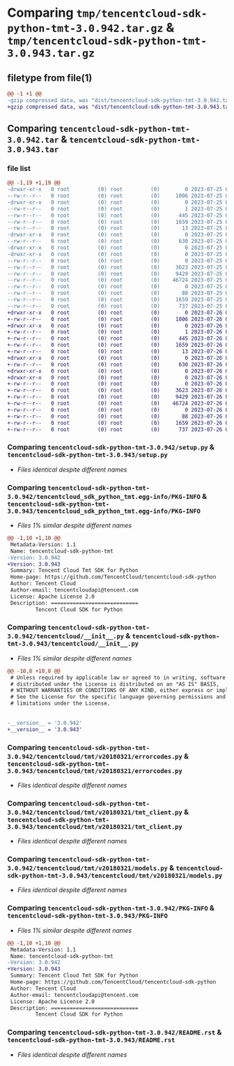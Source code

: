 # Comparing `tmp/tencentcloud-sdk-python-tmt-3.0.942.tar.gz` & `tmp/tencentcloud-sdk-python-tmt-3.0.943.tar.gz`

## filetype from file(1)

```diff
@@ -1 +1 @@
-gzip compressed data, was "dist/tencentcloud-sdk-python-tmt-3.0.942.tar", last modified: Tue Jul 25 04:28:20 2023, max compression
+gzip compressed data, was "dist/tencentcloud-sdk-python-tmt-3.0.943.tar", last modified: Wed Jul 26 00:47:01 2023, max compression
```

## Comparing `tencentcloud-sdk-python-tmt-3.0.942.tar` & `tencentcloud-sdk-python-tmt-3.0.943.tar`

### file list

```diff
@@ -1,19 +1,19 @@
-drwxr-xr-x   0 root         (0) root         (0)        0 2023-07-25 04:28:20.000000 tencentcloud-sdk-python-tmt-3.0.942/
--rw-r--r--   0 root         (0) root         (0)     1006 2023-07-25 04:28:20.000000 tencentcloud-sdk-python-tmt-3.0.942/setup.py
-drwxr-xr-x   0 root         (0) root         (0)        0 2023-07-25 04:28:20.000000 tencentcloud-sdk-python-tmt-3.0.942/tencentcloud_sdk_python_tmt.egg-info/
--rw-r--r--   0 root         (0) root         (0)        1 2023-07-25 04:28:20.000000 tencentcloud-sdk-python-tmt-3.0.942/tencentcloud_sdk_python_tmt.egg-info/dependency_links.txt
--rw-r--r--   0 root         (0) root         (0)      445 2023-07-25 04:28:20.000000 tencentcloud-sdk-python-tmt-3.0.942/tencentcloud_sdk_python_tmt.egg-info/SOURCES.txt
--rw-r--r--   0 root         (0) root         (0)     1659 2023-07-25 04:28:20.000000 tencentcloud-sdk-python-tmt-3.0.942/tencentcloud_sdk_python_tmt.egg-info/PKG-INFO
--rw-r--r--   0 root         (0) root         (0)       13 2023-07-25 04:28:20.000000 tencentcloud-sdk-python-tmt-3.0.942/tencentcloud_sdk_python_tmt.egg-info/top_level.txt
-drwxr-xr-x   0 root         (0) root         (0)        0 2023-07-25 04:28:20.000000 tencentcloud-sdk-python-tmt-3.0.942/tencentcloud/
--rw-r--r--   0 root         (0) root         (0)      630 2023-07-25 04:28:20.000000 tencentcloud-sdk-python-tmt-3.0.942/tencentcloud/__init__.py
-drwxr-xr-x   0 root         (0) root         (0)        0 2023-07-25 04:28:20.000000 tencentcloud-sdk-python-tmt-3.0.942/tencentcloud/tmt/
-drwxr-xr-x   0 root         (0) root         (0)        0 2023-07-25 04:28:20.000000 tencentcloud-sdk-python-tmt-3.0.942/tencentcloud/tmt/v20180321/
--rw-r--r--   0 root         (0) root         (0)        0 2023-07-25 04:28:20.000000 tencentcloud-sdk-python-tmt-3.0.942/tencentcloud/tmt/v20180321/__init__.py
--rw-r--r--   0 root         (0) root         (0)     3623 2023-07-25 04:28:20.000000 tencentcloud-sdk-python-tmt-3.0.942/tencentcloud/tmt/v20180321/errorcodes.py
--rw-r--r--   0 root         (0) root         (0)     9429 2023-07-25 04:28:20.000000 tencentcloud-sdk-python-tmt-3.0.942/tencentcloud/tmt/v20180321/tmt_client.py
--rw-r--r--   0 root         (0) root         (0)    46724 2023-07-25 04:28:20.000000 tencentcloud-sdk-python-tmt-3.0.942/tencentcloud/tmt/v20180321/models.py
--rw-r--r--   0 root         (0) root         (0)        0 2023-07-25 04:28:20.000000 tencentcloud-sdk-python-tmt-3.0.942/tencentcloud/tmt/__init__.py
--rw-r--r--   0 root         (0) root         (0)       88 2023-07-25 04:28:20.000000 tencentcloud-sdk-python-tmt-3.0.942/setup.cfg
--rw-r--r--   0 root         (0) root         (0)     1659 2023-07-25 04:28:20.000000 tencentcloud-sdk-python-tmt-3.0.942/PKG-INFO
--rw-r--r--   0 root         (0) root         (0)      737 2023-07-25 04:28:20.000000 tencentcloud-sdk-python-tmt-3.0.942/README.rst
+drwxr-xr-x   0 root         (0) root         (0)        0 2023-07-26 00:47:01.000000 tencentcloud-sdk-python-tmt-3.0.943/
+-rw-r--r--   0 root         (0) root         (0)     1006 2023-07-26 00:47:01.000000 tencentcloud-sdk-python-tmt-3.0.943/setup.py
+drwxr-xr-x   0 root         (0) root         (0)        0 2023-07-26 00:47:01.000000 tencentcloud-sdk-python-tmt-3.0.943/tencentcloud_sdk_python_tmt.egg-info/
+-rw-r--r--   0 root         (0) root         (0)        1 2023-07-26 00:47:01.000000 tencentcloud-sdk-python-tmt-3.0.943/tencentcloud_sdk_python_tmt.egg-info/dependency_links.txt
+-rw-r--r--   0 root         (0) root         (0)      445 2023-07-26 00:47:01.000000 tencentcloud-sdk-python-tmt-3.0.943/tencentcloud_sdk_python_tmt.egg-info/SOURCES.txt
+-rw-r--r--   0 root         (0) root         (0)     1659 2023-07-26 00:47:01.000000 tencentcloud-sdk-python-tmt-3.0.943/tencentcloud_sdk_python_tmt.egg-info/PKG-INFO
+-rw-r--r--   0 root         (0) root         (0)       13 2023-07-26 00:47:01.000000 tencentcloud-sdk-python-tmt-3.0.943/tencentcloud_sdk_python_tmt.egg-info/top_level.txt
+drwxr-xr-x   0 root         (0) root         (0)        0 2023-07-26 00:47:01.000000 tencentcloud-sdk-python-tmt-3.0.943/tencentcloud/
+-rw-r--r--   0 root         (0) root         (0)      630 2023-07-26 00:47:01.000000 tencentcloud-sdk-python-tmt-3.0.943/tencentcloud/__init__.py
+drwxr-xr-x   0 root         (0) root         (0)        0 2023-07-26 00:47:01.000000 tencentcloud-sdk-python-tmt-3.0.943/tencentcloud/tmt/
+drwxr-xr-x   0 root         (0) root         (0)        0 2023-07-26 00:47:01.000000 tencentcloud-sdk-python-tmt-3.0.943/tencentcloud/tmt/v20180321/
+-rw-r--r--   0 root         (0) root         (0)        0 2023-07-26 00:47:01.000000 tencentcloud-sdk-python-tmt-3.0.943/tencentcloud/tmt/v20180321/__init__.py
+-rw-r--r--   0 root         (0) root         (0)     3623 2023-07-26 00:47:01.000000 tencentcloud-sdk-python-tmt-3.0.943/tencentcloud/tmt/v20180321/errorcodes.py
+-rw-r--r--   0 root         (0) root         (0)     9429 2023-07-26 00:47:01.000000 tencentcloud-sdk-python-tmt-3.0.943/tencentcloud/tmt/v20180321/tmt_client.py
+-rw-r--r--   0 root         (0) root         (0)    46724 2023-07-26 00:47:01.000000 tencentcloud-sdk-python-tmt-3.0.943/tencentcloud/tmt/v20180321/models.py
+-rw-r--r--   0 root         (0) root         (0)        0 2023-07-26 00:47:01.000000 tencentcloud-sdk-python-tmt-3.0.943/tencentcloud/tmt/__init__.py
+-rw-r--r--   0 root         (0) root         (0)       88 2023-07-26 00:47:01.000000 tencentcloud-sdk-python-tmt-3.0.943/setup.cfg
+-rw-r--r--   0 root         (0) root         (0)     1659 2023-07-26 00:47:01.000000 tencentcloud-sdk-python-tmt-3.0.943/PKG-INFO
+-rw-r--r--   0 root         (0) root         (0)      737 2023-07-26 00:47:01.000000 tencentcloud-sdk-python-tmt-3.0.943/README.rst
```

### Comparing `tencentcloud-sdk-python-tmt-3.0.942/setup.py` & `tencentcloud-sdk-python-tmt-3.0.943/setup.py`

 * *Files identical despite different names*

### Comparing `tencentcloud-sdk-python-tmt-3.0.942/tencentcloud_sdk_python_tmt.egg-info/PKG-INFO` & `tencentcloud-sdk-python-tmt-3.0.943/tencentcloud_sdk_python_tmt.egg-info/PKG-INFO`

 * *Files 1% similar despite different names*

```diff
@@ -1,10 +1,10 @@
 Metadata-Version: 1.1
 Name: tencentcloud-sdk-python-tmt
-Version: 3.0.942
+Version: 3.0.943
 Summary: Tencent Cloud Tmt SDK for Python
 Home-page: https://github.com/TencentCloud/tencentcloud-sdk-python
 Author: Tencent Cloud
 Author-email: tencentcloudapi@tencent.com
 License: Apache License 2.0
 Description: ============================
         Tencent Cloud SDK for Python
```

### Comparing `tencentcloud-sdk-python-tmt-3.0.942/tencentcloud/__init__.py` & `tencentcloud-sdk-python-tmt-3.0.943/tencentcloud/__init__.py`

 * *Files 1% similar despite different names*

```diff
@@ -10,8 +10,8 @@
 # Unless required by applicable law or agreed to in writing, software
 # distributed under the License is distributed on an "AS IS" BASIS,
 # WITHOUT WARRANTIES OR CONDITIONS OF ANY KIND, either express or implied.
 # See the License for the specific language governing permissions and
 # limitations under the License.
 
 
-__version__ = '3.0.942'
+__version__ = '3.0.943'
```

### Comparing `tencentcloud-sdk-python-tmt-3.0.942/tencentcloud/tmt/v20180321/errorcodes.py` & `tencentcloud-sdk-python-tmt-3.0.943/tencentcloud/tmt/v20180321/errorcodes.py`

 * *Files identical despite different names*

### Comparing `tencentcloud-sdk-python-tmt-3.0.942/tencentcloud/tmt/v20180321/tmt_client.py` & `tencentcloud-sdk-python-tmt-3.0.943/tencentcloud/tmt/v20180321/tmt_client.py`

 * *Files identical despite different names*

### Comparing `tencentcloud-sdk-python-tmt-3.0.942/tencentcloud/tmt/v20180321/models.py` & `tencentcloud-sdk-python-tmt-3.0.943/tencentcloud/tmt/v20180321/models.py`

 * *Files identical despite different names*

### Comparing `tencentcloud-sdk-python-tmt-3.0.942/PKG-INFO` & `tencentcloud-sdk-python-tmt-3.0.943/PKG-INFO`

 * *Files 1% similar despite different names*

```diff
@@ -1,10 +1,10 @@
 Metadata-Version: 1.1
 Name: tencentcloud-sdk-python-tmt
-Version: 3.0.942
+Version: 3.0.943
 Summary: Tencent Cloud Tmt SDK for Python
 Home-page: https://github.com/TencentCloud/tencentcloud-sdk-python
 Author: Tencent Cloud
 Author-email: tencentcloudapi@tencent.com
 License: Apache License 2.0
 Description: ============================
         Tencent Cloud SDK for Python
```

### Comparing `tencentcloud-sdk-python-tmt-3.0.942/README.rst` & `tencentcloud-sdk-python-tmt-3.0.943/README.rst`

 * *Files identical despite different names*

